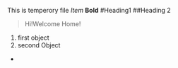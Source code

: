 This is temperory file
*Item*
**Bold**
#Heading1
##Heading 2
>Hi!Welcome Home!
1. first object
2. second Object


*